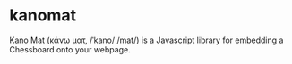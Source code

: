 # kanomat
Kano Mat (κάνω  ματ, /ˈkano/ /mat/) is a Javascript library for embedding a Chessboard onto your webpage.
